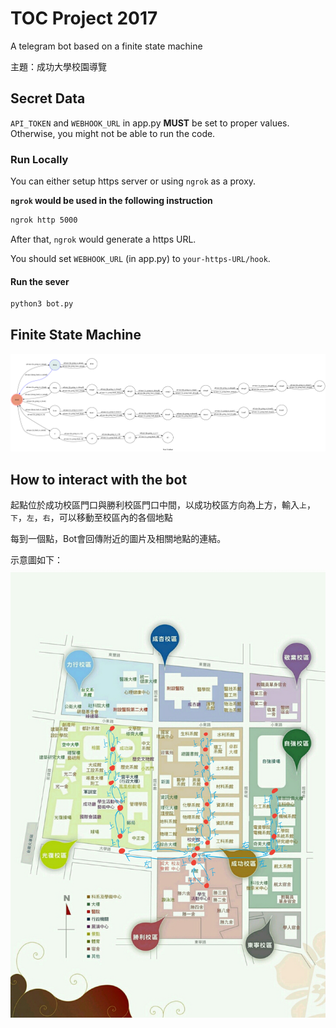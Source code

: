 # TOC Project 2017

A telegram bot based on a finite state machine

主題：成功大學校園導覽


## Secret Data

`API_TOKEN` and `WEBHOOK_URL` in app.py **MUST** be set to proper values.
Otherwise, you might not be able to run the code.

### Run Locally
You can either setup https server or using `ngrok` as a proxy.

**`ngrok` would be used in the following instruction**

```sh
ngrok http 5000
```

After that, `ngrok` would generate a https URL.

You should set `WEBHOOK_URL` (in app.py) to `your-https-URL/hook`.

#### Run the sever

```sh
python3 bot.py
```

## Finite State Machine
![fsm](fsm_state_diagram.png)

## How to interact with the bot

起點位於成功校區門口與勝利校區門口中間，以成功校區方向為上方，輸入`上`，`下`，`左`，`右`，可以移動至校區內的各個地點

每到一個點，Bot會回傳附近的圖片及相關地點的連結。

示意圖如下：
![示意圖](./img/map.jpg)


